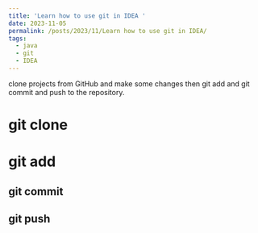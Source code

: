 ```yaml
---
title: 'Learn how to use git in IDEA '
date: 2023-11-05
permalink: /posts/2023/11/Learn how to use git in IDEA/
tags:
  - java
  - git
  - IDEA
---
```


clone projects from GitHub and make some changes then git add and git commit and push to the repository.

git clone
======

git add 
======

git commit
------

git push
------
